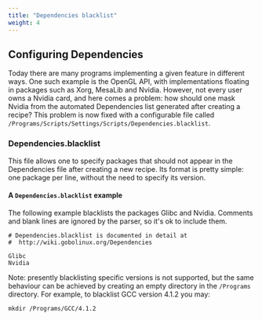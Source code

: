 ```yaml
---
title: "Dependencies blacklist"
weight: 4
---
```


## Configuring Dependencies

Today there are many programs implementing a given feature in different
ways. One such example is the OpenGL API, with implementations floating
in packages such as Xorg, MesaLib and Nvidia. However, not every user
owns a Nvidia card, and here comes a problem: how should one mask Nvidia
from the automated Dependencies list generated after creating a recipe?
This problem is now fixed with a configurable file called
`/Programs/Scripts/Settings/Scripts/Dependencies.blacklist`.

### Dependencies.blacklist

This file allows one to specify packages that should not appear in the
Dependencies file after creating a new recipe. Its format is pretty
simple: one package per line, without the need to specify its version.

#### A `Dependencies.blacklist` example

The following example blacklists the packages Glibc and Nvidia. Comments
and blank lines are ignored by the parser, so it's ok to include them.

```
# Dependencies.blacklist is documented in detail at
#  http://wiki.gobolinux.org/Dependencies

Glibc
Nvidia
```

Note: presently blacklisting specific versions is not supported, but the
same behaviour can be achieved by creating an empty directory in the
`/Programs` directory. For example, to blacklist GCC version 4.1.2 you
may:

```bash
mkdir /Programs/GCC/4.1.2
```
